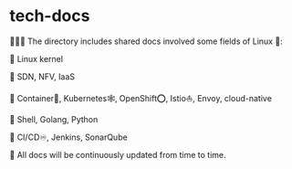 # tech-docs
📌📌📌 The directory includes shared docs involved some fields of Linux 🐧:

🎉 Linux kernel

🎉 SDN, NFV, IaaS

🎉 Container🐳, Kubernetes🕸, OpenShift⭕️, Istio⛵, Envoy, cloud-native

🎉 Shell, Golang, Python

🎉 CI/CD♾️, Jenkins, SonarQube

👏 All docs will be continuously updated from time to time.



